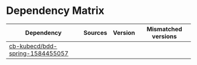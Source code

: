 # Dependency Matrix

Dependency | Sources | Version | Mismatched versions
---------- | ------- | ------- | -------------------
[cb-kubecd/bdd-spring-1584455057](https://github.com/cb-kubecd/bdd-spring-1584455057.git) |  | []() | 
